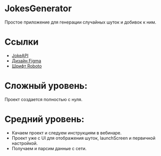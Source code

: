 # JokesGenerator

Простое приложение для генерации случайных шуток и добивок к ним.

# Ссылки

- [JokeAPI](https://official-joke-api.appspot.com/jokes/random)
- [Дизайн Figma](https://www.figma.com/file/LZR5TpBT49pkx0MXcBvP9U/ui-jokes-app?type=design&node-id=0-1&mode=design)
- [Шрифт Roboto](https://fonts.google.com/specimen/Roboto)

# Сложный уровень:

Проект создается полностью с нуля.

# Средний уровень:

- Качаем проект и следуем инструкциям в вебинаре.
- Проект уже с UI для отображения шуток, launchScreen и первичной настройкой.
- Получаем и парсим данные с сети.
